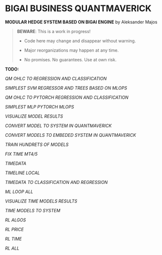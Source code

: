 # BIGAI BUSINESS QUANTMAVERICK

**MODULAR HEDGE SYSTEM BASED ON BIGAI ENGINE** by Aleksander Majos

> **BEWARE**: This is a work in progress!
>
> * Code here may change and disappear without warning.
>
> * Major reorganizations may happen at any time.
>
> * No promises. No guarantees. Use at own risk.

**TODO:**

*QM OHLC TO REGRESSION AND CLASSIFICATION*

*SIMPLEST SVM REGRESSOR AND TREES BASED ON MLOPS*

*QM OHLC TO PYTORCH REGRESSION AND CLASSIFICATION*

*SIMPLEST MLP PYTORCH MLOPS*

*VISUALIZE MODEL RESULTS*

*CONVERT MODEL TO SYSTEM IN QUANTMAVERICK*

*CONVERT MODELS TO EMBEDED SYSTEM IN QUANTMAVERICK*

*TRAIN HUNDRETS OF MODELS*

*FIX TIME MT4/5*

*TIMEDATA*

*TIMELINE LOCAL*

*TIMEDATA TO CLASSIFICATION AND REGRESSION*

*ML LOOP ALL*

*VISUALIZE TIME MODELS RESULTS*

*TIME MODELS TO SYSTEM*

*RL ALGOS*

*RL PRICE*

*RL TIME*

*RL ALL*